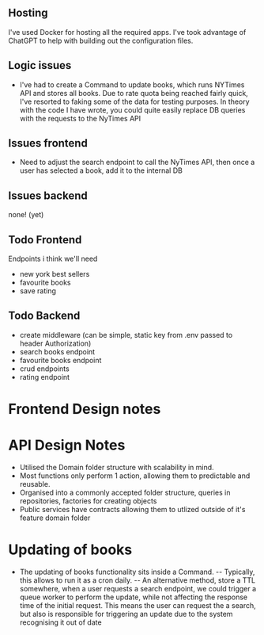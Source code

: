 ## Hosting
I've used Docker for hosting all the required apps. I've took advantage of ChatGPT to help with building out the configuration files.

## Logic issues
- I've had to create a Command to update books, which runs NYTimes API and stores all books. Due to rate quota being reached fairly quick, I've resorted to faking some of the data for testing purposes. In theory with the code I have wrote, you could quite easily replace DB queries with the requests to the NyTimes API

## Issues frontend
- Need to adjust the search endpoint to call the NyTimes API, then once a user has selected a book, add it to the internal DB

## Issues backend
none! (yet)

## Todo Frontend
Endpoints i think we'll need
- new york best sellers
- favourite books
- save rating

## Todo Backend
- create middleware (can be simple, static key from .env passed to header Authorization)
- search books endpoint
- favourite books endpoint
- crud endpoints
- rating endpoint

# Frontend Design notes

# API Design Notes
- Utilised the Domain folder structure with scalability in mind.
- Most functions only perform 1 action, allowing them to predictable and reusable.
- Organised into a commonly accepted folder structure, queries in repositories, factories for creating objects
- Public services have contracts allowing them to utlized outside of it's feature domain folder

# Updating of books
- The updating of books functionality sits inside a Command. 
-- Typically, this allows to run it as a cron daily. 
-- An alternative method, store a TTL somewhere, when a user requests a search endpoint, we could trigger a queue worker to perform the update, while not affecting the response time of the initial request. This means the user can request the a search, but also is responsible for triggering an update due to the system recognising it out of date 